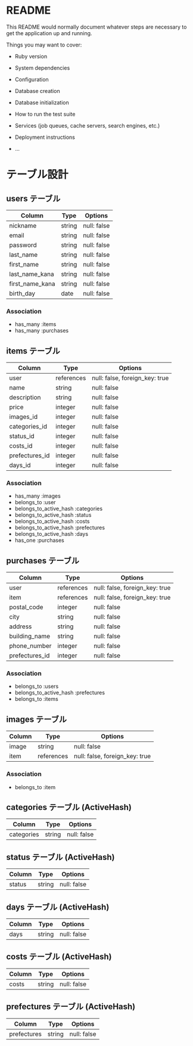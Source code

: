 # README

This README would normally document whatever steps are necessary to get the
application up and running.

Things you may want to cover:

* Ruby version

* System dependencies

* Configuration

* Database creation

* Database initialization

* How to run the test suite

* Services (job queues, cache servers, search engines, etc.)

* Deployment instructions

* ...

# テーブル設計

## users テーブル

| Column          | Type   | Options     |
| --------------- | ------ | ----------- |
| nickname        | string | null: false |
| email           | string | null: false |
| password        | string | null: false |
| last_name       | string | null: false |
| first_name      | string | null: false |
| last_name_kana  | string | null: false |
| first_name_kana | string | null: false |
| birth_day       | date   | null: false |

### Association

- has_many :items
- has_many :purchases

## items テーブル

| Column          | Type       | Options                        |
| --------------- | ---------- | ------------------------------ |
| user            | references | null: false, foreign_key: true |
| name            | string     | null: false                    |
| description     | string     | null: false                    |
| price           | integer    | null: false                    |
| images_id       | integer    | null: false                    |
| categories_id   | integer    | null: false                    |
| status_id       | integer    | null: false                    |
| costs_id        | integer    | null: false                    |
| prefectures_id  | integer    | null: false                    |
| days_id         | integer    | null: false                    |

### Association

- has_many :images
- belongs_to :user
- belongs_to_active_hash :categories
- belongs_to_active_hash :status
- belongs_to_active_hash :costs
- belongs_to_active_hash :prefectures
- belongs_to_active_hash :days
- has_one :purchases

## purchases テーブル

| Column          | Type       | Options                        |
| --------------- | ---------- | ------------------------------ |
| user            | references | null: false, foreign_key: true |
| item            | references | null: false, foreign_key: true |
| postal_code     | integer    | null: false                    |
| city            | string     | null: false                    |
| address         | string     | null: false                    |
| building_name   | string     | null: false                    |
| phone_number    | integer    | null: false                    |
| prefectures_id  | integer    | null: false                    |

### Association

- belongs_to :users
- belongs_to_active_hash :prefectures
- belongs_to :items

## images テーブル

| Column          | Type       | Options                        |
| --------------- | ---------- | ------------------------------ |
| image           | string     | null: false                    |
| item            | references | null: false, foreign_key: true |

### Association

- belongs_to :item

## categories テーブル (ActiveHash)

| Column          | Type   | Options     |
| --------------- | ------ | ----------- |
| categories      | string | null: false |

## status テーブル (ActiveHash)

| Column          | Type   | Options     |
| --------------- | ------ | ----------- |
| status          | string | null: false |

## days テーブル (ActiveHash)

| Column          | Type   | Options     |
| --------------- | ------ | ----------- |
| days            | string | null: false |

## costs テーブル (ActiveHash)

| Column          | Type   | Options     |
| --------------- | ------ | ----------- |
| costs           | string | null: false |

## prefectures テーブル (ActiveHash)

| Column          | Type   | Options     |
| --------------- | ------ | ----------- |
| prefectures     | string | null: false |

